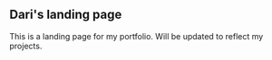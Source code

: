 ## Dari's landing page
This is a landing page for my portfolio. Will be updated to reflect my projects. 
